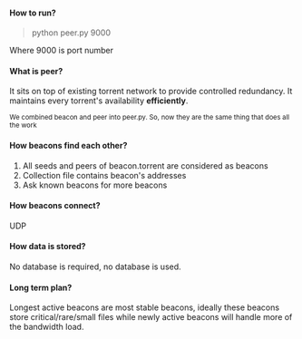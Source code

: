 #### How to run?
> python peer.py 9000

Where 9000 is port number

#### What is peer?
It sits on top of existing torrent network to provide controlled redundancy. It maintains every torrent's availability **efficiently**.

<sub>We combined beacon and peer into peer.py. So, now they are the same thing that does all the work</sub>


#### How beacons find each other?
1. All seeds and peers of beacon.torrent are considered as beacons
2. Collection file contains beacon's addresses
3. Ask known beacons for more beacons


#### How beacons connect?
UDP


#### How data is stored?
No database is required, no database is used.


#### Long term plan?
Longest active beacons are most stable beacons, ideally these beacons store critical/rare/small files
while newly active beacons will handle more of the bandwidth load.
